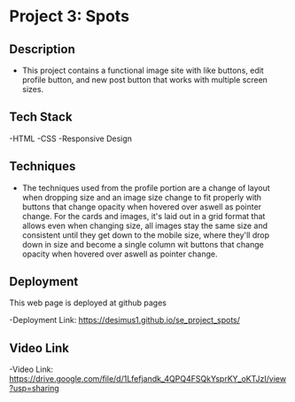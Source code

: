 # Project 3: Spots

## Description

- This project contains a functional image site with like buttons, edit profile button, and new post button that works with multiple screen sizes.

## Tech Stack

-HTML
-CSS
-Responsive Design

## Techniques

- The techniques used from the profile portion are a change of layout when dropping size and an image size change to fit properly with buttons that change opacity when hovered over aswell as pointer change. For the cards and images, it's laid out in a grid format that allows even when changing size, all images stay the same size and consistent until they get down to the mobile size, where they'll drop down in size and become a single column wit buttons that change opacity when hovered over aswell as pointer change.

## Deployment

This web page is deployed at github pages

-Deployment Link: https://desimus1.github.io/se_project_spots/

## Video Link

-Video Link: https://drive.google.com/file/d/1Lfefjandk_4QPQ4FSQkYsprKY_oKTJzI/view?usp=sharing
